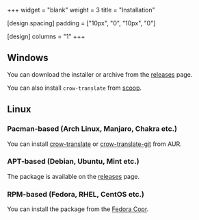 +++
widget = "blank"
weight = 3
title = "Installation"

[design.spacing]
  padding = ["10px", "0", "10px", "0"]
  
[design]
  columns = "1"
+++

## Windows

You can download the installer or archive from the [releases](https://github.com/crow-translate/crow-translate/releases/latest) page.

You can also install `crow-translate` from [scoop](https://scoop.sh).

## Linux

### Pacman-based (Arch Linux, Manjaro, Chakra etc.)

You can install [crow-translate](https://aur.archlinux.org/packages/crow-translate) or [crow-translate-git](https://aur.archlinux.org/packages/crow-translate-git) from AUR.

### APT-based (Debian, Ubuntu, Mint etc.)

The package is available on the [releases](https://github.com/crow-translate/crow-translate/releases/latest) page.

### RPM-based (Fedora, RHEL, CentOS etc.)

You can install the package from the [Fedora Copr](https://copr.fedorainfracloud.org/coprs/faezebax/crow-translate).
